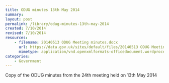 ```yaml
---
title: ODUG minutes 13th May 2014
summary: 
layout: post
permalink: /library/odug-minutes-13th-may-2014
created: 7/10/2014
revised: 7/10/2014
resources:
    - filename: 20140513 ODUG Meeting minutes.docx
      url: https://data.gov.uk/sites/default/files/20140513 ODUG Meeting minutes.docx
      mimetype: application/vnd.openxmlformats-officedocument.wordprocessingml.document
categories:
    - Government
---
```


<p>Copy of the ODUG minutes from the 24th meeting held on 13th May 2014 </p>
